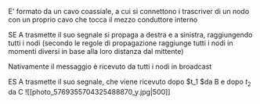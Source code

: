 E' formato da un cavo coassiale, a cui si connettono i trascriver di un nodo con un proprio cavo che tocca il mezzo conduttore interno 

SE A trasmette il suo segnale si propaga a destra e a sinistra, raggiungendo tutti i nodi (secondo le regole di propagazione raggiunge tutti i nodi in momenti diversi in base alla loro distanza dal mittente)

Nativamente il messaggio è ricevuto da tutti i nodi in broadcast

ES A trasmette il suo segnale, che viene ricevuto dopo $t_1 $da B e dopo $t_2$ da C
![[photo_5769355704325488870_y.jpg|500]]